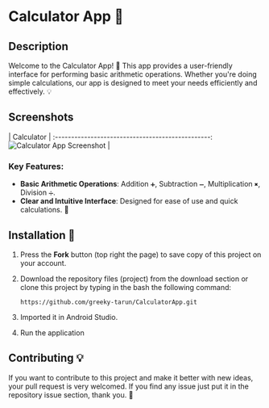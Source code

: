 # Calculator App 🧮

## Description

Welcome to the Calculator App! 🎉 This app provides a user-friendly interface for performing basic arithmetic operations. Whether you're doing simple calculations, our app is designed to meet your needs efficiently and effectively. 💡

## Screenshots
|                Calculator               |
:------------------------------------------------:
![Calculator App Screenshot](https://drive.google.com/uc?id=1adsTSB93zu_kyCkrYjJUc_JynJTpMQRJ) |

### Key Features:
- **Basic Arithmetic Operations**: Addition `➕`, Subtraction `➖`, Multiplication `✖️`, Division `➗`.
- **Clear and Intuitive Interface**: Designed for ease of use and quick calculations. 🚀

## Installation 🔌
1. Press the **Fork** button (top right the page) to save copy of this project on your account.

2. Download the repository files (project) from the download section or clone this project by typing in the bash the following command:

       https://github.com/greeky-tarun/CalculatorApp.git
3. Imported it in Android Studio.
4. Run the application

## Contributing 💡
If you want to contribute to this project and make it better with new ideas, your pull request is very welcomed.
If you find any issue just put it in the repository issue section, thank you. 🌟



